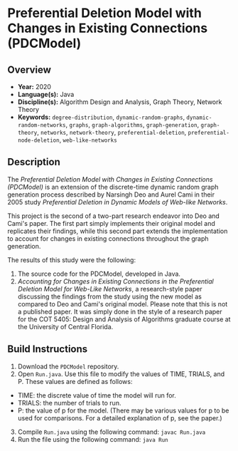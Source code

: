 # Preferential Deletion Model with Changes in Existing Connections (PDCModel)

## Overview
- **Year:** 2020
- **Language(s):** Java
- **Discipline(s):** Algorithm Design and Analysis, Graph Theory, Network Theory
- **Keywords:** `degree-distribution`, `dynamic-random-graphs`, `dynamic-random-networks`, `graphs`, `graph-algorithms`, `graph-generation`, `graph-theory`, `networks`, `network-theory`, `preferential-deletion`, `preferential-node-deletion`, `web-like-networks`

## Description
The *Preferential Deletion Model with Changes in Existing Connections (PDCModel)* is an extension of the discrete-time dynamic random graph generation process described by Narsingh Deo and Aurel Cami in their 2005 study *Preferential Deletion in Dynamic Models of Web-like Networks*.

This project is the second of a two-part research endeavor into Deo and Cami's paper. The first part simply implements their original model and replicates their findings, while this second part extends the implementation to account for changes in existing connections throughout the graph generation.

The results of this study were the following:
1. The source code for the PDCModel, developed in Java.
2. *Accounting for Changes in Existing Connections in the Preferential Deletion Model for Web-Like Networks*, a research-style paper discussing the findings from the study using the new model as compared to Deo and Cami's original model. Please note that this is not a published paper. It was simply done in the style of a research paper for the COT 5405: Design and Analysis of Algorithms graduate course at the University of Central Florida.

## Build Instructions
1. Download the `PDCModel` repository.
2. Open `Run.java`. Use this file to modify the values of TIME, TRIALS, and P. These values are defined as follows:
* TIME: the discrete value of time the model will run for.
* TRIALS: the number of trials to run.
* P: the value of p for the model. (There may be various values for p to be used for comparisons. For a detailed explanation of p, see the paper.)
3. Compile `Run.java` using the following command: `javac Run.java`
4. Run the file using the following command: `java Run`

